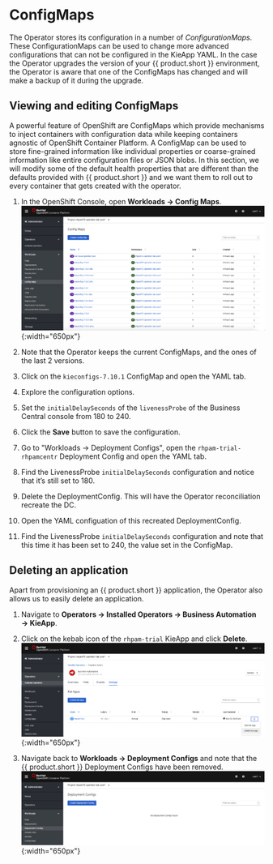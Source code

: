 # ConfigMaps

The Operator stores its configuration in a number of *ConfigurationMaps*. These ConfigurationMaps can be used to change more advanced configurations that can not be configured in the KieApp YAML. In the case the Operator upgrades the version of your {{ product.short }} environment, the Operator is aware that one of the ConfigMaps has changed and will make a backup of it during the upgrade.

## Viewing and editing ConfigMaps

A powerful feature of OpenShift are ConfigMaps which provide mechanisms to inject containers with configuration data while keeping containers agnostic of OpenShift Container Platform. A ConfigMap can be used to store fine-grained information like individual properties or coarse-grained information like entire configuration files or JSON blobs. In this section, we will modify some of the default health properties that are different than the defaults provided with {{ product.short }} and we want them to roll out to every container that gets created with the operator.

1. In the OpenShift Console, open **Workloads → Config Maps**. ![Config Maps](../99_images/business_automation/operator/operator-lab-config-maps.png){:width="650px"}

1. Note that the Operator keeps the current ConfigMaps, and the ones of the last 2 versions.

1. Click on the `kieconfigs-7.10.1` ConfigMap and open the YAML tab.

1. Explore the configuration options.

1. Set the `initialDelaySeconds` of the `livenessProbe` of the Business Central console from 180 to 240.

1. Click the **Save** button to save the configuration.

1. Go to "Workloads → Deployment Configs", open the `rhpam-trial-rhpamcentr` Deployment Config and open the YAML tab.

1. Find the LivenessProbe `initialDelaySeconds` configuration and notice that it’s still set to 180.

1. Delete the DeploymentConfig. This will have the Operator reconciliation recreate the DC.

1. Open the YAML configuation of this recreated DeploymentConfig.

1. Find the LivenessProbe `initialDelaySeconds` configuration and note that this time it has been set to 240, the value set in the ConfigMap.

## Deleting an application

Apart from provisioning an {{ product.short }} application, the Operator also allows us to easily delete an application.

1. Navigate to **Operators → Installed Operators → Business Automation → KieApp**.

1. Click on the kebab icon of the `rhpam-trial` KieApp and click **Delete**. ![Delete trial](../99_images/business_automation/operator/operator-lab-rhpam-trial-delete-kie-app.png){:width="650px"}

1. Navigate back to **Workloads → Deployment Configs** and note that the {{ product.short }} Deployment Configs have been removed. ![Validate deletion](../99_images/business_automation/operator/operator-lab-rhpam-trial-dc-deleted.png){:width="650px"}
